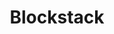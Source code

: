---
blog: http://blog.blockstack.org/
codehost: https://github.com/https://github.com/blockstack
logohandle: blockstack
sort: blockstack
title: Blockstack
twitter: https://x.com/blockstack
website: https://blockstack.org/
youtube: https://youtube.com/channel/UC3J2iHnyt2JtOvtGVf_jpHQ
---
